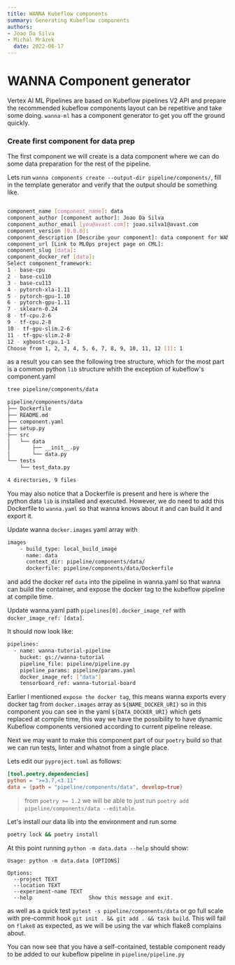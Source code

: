 ```yaml
---
title: WANNA Kubeflow components
summary: Generating Kubeflow components
authors:
- Joao Da Silva
- Michal Mrázek
  date: 2022-06-17
---
```


# WANNA Component generator

Vertex AI ML Pipelines are based on Kubeflow pipelines V2 API and prepare the recommended kubeflow components layout can
be repetitive and take some doing. `wanna-ml` has a component generator to get you off the ground quickly.

### Create first component for data prep
The first component we will create is a data component where we can do some data preparation for the rest of the pipeline.

Lets run `wanna components create --output-dir pipeline/components/`, fill in the template generator and verify that the output should be something like.

```bash

component_name [component_name]: data
component_author [component author]: Joao Da Silva
component_author_email [you@avast.com]: joao.silva1@avast.com
component_version [0.0.0]: 
component_description [Describe your component]: data component for WANNA pipeline tutorial        
component_url [Link to MLOps project page on CML]: 
component_slug [data]: 
component_docker_ref [data]: 
Select component_framework:
1 - base-cpu
2 - base-cu110
3 - base-cu113
4 - pytorch-xla-1.11
5 - pytorch-gpu-1.10
6 - pytorch-gpu-1.11
7 - sklearn-0.24
8 - tf-cpu.2-6
9 - tf-cpu.2-8
10 - tf-gpu-slim.2-6
11 - tf-gpu-slim.2-8
12 - xgboost-cpu.1-1
Choose from 1, 2, 3, 4, 5, 6, 7, 8, 9, 10, 11, 12 [1]: 1
```

as a result you can see the following tree structure, which for the most part is a common python `lib` structure whith the exception of kubeflow's component.yaml

```bash
tree pipeline/components/data

pipeline/components/data
├── Dockerfile
├── README.md
├── component.yaml
├── setup.py
├── src
│   └── data
│       ├── __init__.py
│       └── data.py
└── tests
    └── test_data.py

4 directories, 9 files
```

You may also notice that a Dockerfile is present and here is where the python data `lib` is installed and executed. 
However, we do need to add this Dockerfile to `wanna.yaml` so that wanna knows about it and can build it and export it.

Update wanna `docker.images` yaml array with

```bash
images
    - build_type: local_build_image
      name: data
      context_dir: pipeline/components/data/
      dockerfile: pipeline/components/data/Dockerfile
``` 

and add the docker ref `data` into the pipeline in wanna.yaml so that wanna can build the container, and expose the docker tag to the kubeflow pipeline at compile time. 

Update wanna.yaml path `pipelines[0].docker_image_ref` with `docker_image_ref: [data]`.

It should now look like:

```bash
pipelines:
  - name: wanna-tutorial-pipeline
    bucket: gs://wanna-tutorial
    pipeline_file: pipeline/pipeline.py
    pipeline_params: pipeline/params.yaml
    docker_image_ref: ["data"]
    tensorboard_ref: wanna-tutorial-board
```

Earlier I mentioned `expose the docker tag`, this means wanna exports every docker tag from `docker.images` array as `${NAME_DOCKER_URI}` so in this component you can see in the yaml `${DATA_DOCKER_URI}` which gets replaced at compile time, 
this way we have the possibility to have dynamic Kubeflow components versioned according to current pipeline release.

Next we may want to make this component part of our `poetry` build so that we can run tests, linter and whatnot from a single place.

Lets edit our `pyproject.toml` as follows:

```toml
[tool.poetry.dependencies]
python = ">=3.7,<3.11"
data = {path = "pipeline/components/data", develop=true}
```

> from `poetry >= 1.2` we  will be able to just run `poetry add pipeline/components/data --editable`.

Let's install our data lib into the environment and run some
```bash
poetry lock && poetry install
```
At this point running `python -m data.data --help` should show:

```
Usage: python -m data.data [OPTIONS]

Options:
  --project TEXT
  --location TEXT
  --experiment-name TEXT
  --help                  Show this message and exit.
```

as well as a quick test `pytest -s pipeline/components/data` or go full scale with pre-commit hook `git init . && git add . && task build`. This will fail on `flake8` as expected, as we will be using the var which flake8 complains about.

You can now see that you have a self-contained, testable component ready to be added to our kubeflow pipeline in `pipeline/pipeline.py`

